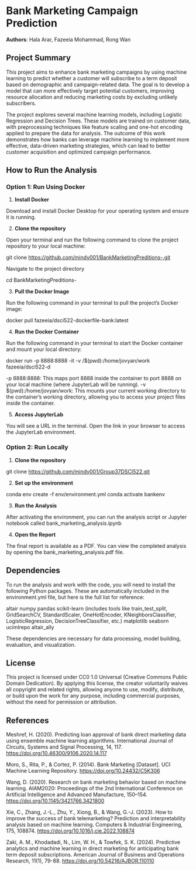 # Bank Marketing Campaign Prediction

**Authors**: Hala Arar, Fazeeia Mohammad, Rong Wan 

## Project Summary

This project aims to enhance bank marketing campaigns by using machine learning to predict whether a customer will subscribe to a term deposit based on demographic and campaign-related data. The goal is to develop a model that can more effectively target potential customers, improving resource allocation and reducing marketing costs by excluding unlikely subscribers.

The project explores several machine learning models, including Logistic Regression and Decision Trees. These models are trained on customer data, with preprocessing techniques like feature scaling and one-hot encoding applied to prepare the data for analysis. The outcome of this work demonstrates how banks can leverage machine learning to implement more effective, data-driven marketing strategies, which can lead to better customer acquisition and optimized campaign performance.


## How to Run the Analysis

### Option 1: Run Using Docker

1. **Install Docker**

Download and install Docker Desktop for your operating system and ensure it is running.

2. **Clone the repository**

Open your terminal and run the following command to clone the project repository to your local machine:

git clone https://github.com/mindy001/BankMarketingPreditions-.git

Navigate to the project directory

cd BankMarketingPreditions-


3. **Pull the Docker Image**

Run the following command in your terminal to pull the project’s Docker image:

docker pull fazeeia/dsci522-dockerfile-bank:latest

4. **Run the Docker Container**

Run the following command in your terminal to start the Docker container and mount your local directory:

docker run -p 8888:8888 -it -v /$(pwd):/home/jovyan/work fazeeia/dsci522-d

-p 8888:8888: This maps port 8888 inside the container to port 8888 on your local machine (where JupyterLab will be running).
-v $(pwd):/home/jovyan/work: This mounts your current working directory to the container’s working directory, allowing you to access your project files inside the container.

5. **Access JupyterLab**

You will see a URL in the terminal. Open the link in your browser to access the JupyterLab environment. 

### Option 2: Run Locally

1. **Clone the repository**

git clone https://github.com/mindy001/Group37DSCI522.git

2. **Set up the environment**

conda env create -f env/environment.yml
conda activate bankenv

3. **Run the Analysis**

After activating the environment, you can run the analysis script or Jupyter notebook called bank_marketing_analysis.ipynb

4. **Open the Report**

The final report is available as a PDF. You can view the completed analysis by opening the bank_marketing_analysis.pdf file.

## Dependencies

To run the analysis and work with the code, you will need to install the following Python packages. These are automatically included in the environment.yml file, but here is the full list for reference:

altair
numpy
pandas
scikit-learn (includes tools like train_test_split, GridSearchCV, StandardScaler, OneHotEncoder, KNeighborsClassifier, LogisticRegression, DecisionTreeClassifier, etc.)
matplotlib
seaborn
ucimlrepo
altair_ally

These dependencies are necessary for data processing, model building, evaluation, and visualization.


## License

This project is licensed under CC0 1.0 Universal (Creative Commons Public Domain Dedication). By applying this license, the creator voluntarily waives all copyright and related rights, allowing anyone to use, modify, distribute, or build upon the work for any purpose, including commercial purposes, without the need for permission or attribution. 

## References

Meshref, H. (2020). Predicting loan approval of bank direct marketing data using ensemble machine learning algorithms. International Journal of Circuits, Systems and Signal Processing, 14, 117. https://doi.org/10.46300/9106.2020.14.117

Moro, S., Rita, P., & Cortez, P. (2014). Bank Marketing [Dataset]. UCI Machine Learning Repository. https://doi.org/10.24432/C5K306

Wang, D. (2020). Research on bank marketing behavior based on machine learning. AIAM2020: Proceedings of the 2nd International Conference on Artificial Intelligence and Advanced Manufacture, 150–154. https://doi.org/10.1145/3421766.3421800

Xie, C., Zhang, J.-L., Zhu, Y., Xiong, B., & Wang, G.-J. (2023). How to improve the success of bank telemarketing? Prediction and interpretability analysis based on machine learning. Computers & Industrial Engineering, 175, 108874. https://doi.org/10.1016/j.cie.2022.108874

Zaki, A. M., Khodadadi, N., Lim, W. H., & Towfek, S. K. (2024). Predictive analytics and machine learning in direct marketing for anticipating bank term deposit subscriptions. American Journal of Business and Operations Research, 11(1), 79-88. https://doi.org/10.54216/AJBOR.110110

